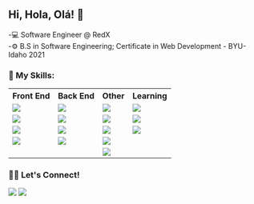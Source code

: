 ## Hi, Hola, Olá! 👋

<!--
**bryansilva10/bryansilva10** is a ✨ _special_ ✨ repository because its `README.md` (this file) appears on your GitHub profile.

Here are some ideas to get you started:

- 🔭 I’m currently working on ..
- 🌱 I’m currently learning ...
- 👯 I’m looking to collaborate on ...
- 🤔 I’m looking for help with ...
- 💬 Ask me about ...
- 📫 How to reach me: ...
- 😄 Pronouns: ...
- ⚡ Fun fact: ...
-->

-💻 Software Engineer @ RedX <br>
-⚙️  B.S in Software Engineering; Certificate in Web Development - BYU-Idaho 2021

### 🚀 My Skills:
<table style="width:100%">
  <tr>
    <th>Front End</th>
    <th>Back End</th> 
    <th>Other</th>
    <th>Learning</th>
  </tr>
  <tr>
    <td><img src="https://img.shields.io/badge/vue-%234FC08D.svg?&style=for-the-badge&logo=vue.js&logoColor=white"></td>
    <td><img src="https://img.shields.io/badge/mongodb-%2347A248.svg?&style=for-the-badge&logo=mongodb&logoColor=white"></td>
    <td><img src="https://img.shields.io/badge/git-%23F05032.svg?&style=for-the-badge&logo=git&logoColor=white"></td>
    <td><img src="https://img.shields.io/badge/ci/cd-%23F05032.svg?&style=for-the-badge&logo=ci/cd&logoColor=white"></td>
  </tr>
  <tr>
    <td><img src="https://img.shields.io/badge/css3-%231572B6.svg?&style=for-the-badge&logo=css3&logoColor=white"></td>
    <td><img src="https://img.shields.io/badge/node.js-%23339933.svg?&style=for-the-badge&logo=node.js&logoColor=white"></td>
    <td><img src="https://img.shields.io/badge/github-%23181717.svg?&style=for-the-badge&logo=github&logoColor=white"></td>
    <td><img src="https://img.shields.io/badge/typeorm-%23181717.svg?&style=for-the-badge&logo=typeorm&logoColor=white"></td>
  </tr>
  <tr>
    <td><img src="https://img.shields.io/badge/sass-%23CC6699.svg?&style=for-the-badge&logo=sass&logoColor=white"></td>
    <td><img src="https://img.shields.io/badge/jest-%23CB3837.svg?&style=for-the-badge&logo=jest&logoColor=white"></td>
    <td><img src="https://img.shields.io/badge/gitlab-%23181717.svg?&style=for-the-badge&logo=gitlab&logoColor=white"></td>
    <td><img src="https://img.shields.io/badge/typescript-%23DD0031.svg?&style=for-the-badge&logo=typescript&logoColor=white"></td>
  </tr>
  <tr>
    <td><img src="https://img.shields.io/badge/vuex-%234FC08D.svg?&style=for-the-badge&logo=vuex.js&logoColor=white"></td>
    <td><img src="https://img.shields.io/badge/nestjs-%23CB3837.svg?&style=for-the-badge&logo=nestjs&logoColor=white"></td>
    <td><img src="https://img.shields.io/badge/npm-%23CB3837.svg?&style=for-the-badge&logo=npm&logoColor=white"></td>
    <td></td>
  </tr>
  <tr>
    <td></td>
    <td></td>
    <td><img src="https://img.shields.io/badge/vsCode-%23007ACC.svg?&style=for-the-badge&logo=visualstudiocode&logoColor=white"></td>
    <td></td>
  </tr>
</table>

### 🤝🏽 Let's Connect!
<a href="https://www.linkedin.com/in/bryanguillen/"><img src="https://img.shields.io/badge/linkedin-%230077B5.svg?&style=for-the-badge&logo=linkedin&logoColor=white"></a> <a href="https://twitter.com/BryanGuillenS"><img src="https://img.shields.io/badge/twitter-%231DA1F2.svg?&style=for-the-badge&logo=twitter&logoColor=white"></a>
